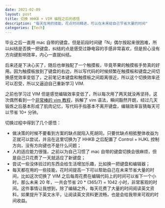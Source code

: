 ```yaml
---
date: 2021-02-09
layout: post
title: 切换 HHKB + VIM 编程之后的感悟 
description: "每天在用的技能，花点时间精进，可以在未来给自己节省大量的时间"
categories: [Tech]
---
```


毕业之后一直用 mac 自带的键盘，但是前段时间键「N」偶尔按起来很困难，所以纠结是否换一把键盘，纠结的点是感受过静电容的手感非常喜欢，但是担心没有方向键影响效率，内心一直就纠结。

后来还是下决心买了，随后也单独配了一个触摸板，毕竟苹果的触摸板手势真的好用。因为触摸板放到了键盘的右边，所以写代码的时候频繁在触摸板和键盘之间切换感觉效率变低了，之前笔记本键盘和触摸板之间距离很近，所以这个切换效率还可以忍受，所以又逼迫自己重新学习 VIM.

之前也学习过 VIM 但是感觉编辑效率变低了，所以每次用了两天就没再坚持，这次偶然看到一个[非常棒的 vim 教程](https://github.com/iggredible/Learn-Vim)，拆解了 vim 语法，瞬间豁然开朗，经过几天锻炼之后基本形成了肌肉记忆，写代码手指基本不离开键盘，编辑效率盲猜每天可以节省 10+ 分钟。

切换过程中得到了几个感悟：
- 做决策的时候不要看到方案的缺点就陷入死胡同，只要优缺点相抵整体收益为正就可以尝试，并且在这里切换为了 HHKB 之后配置了 Control + HJKL 控制方向，没有方向键也不是什么问题；
- 人的适应能力很强，之前以为自己习惯了 mac 自带的键盘切换会很麻烦，但是自己只花费了一天就适应了新键盘；
- 尝试一些没体验过的东西会给生活增加乐趣，比如换一把键盘和编辑器；
- 每天都在用的一些技能，花时间提高一下可以帮助自己在未来节省大量的时间，比如这次切换了 VIM 之后每周花费在编辑代码上的时间可以省下一个小时，那么未来 20 年，一共会节省 20 * (365/7) = 1042 小时，非常客观的时间。这件事情让我想到，除了编辑之外，每天花费了大量的时间阅读英文资料，如果提升下英文水平，让阅读英文资料更流畅，也是会给我带来可观的时间收益。
